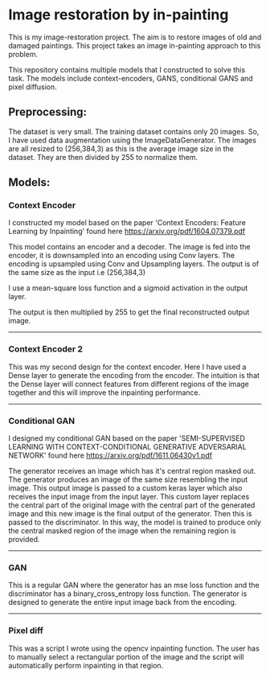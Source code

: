 
# Image restoration by in-painting

This is my image-restoration project. The aim is to restore images of old and damaged paintings. This project takes an image in-painting approach to this problem. 

This repository contains multiple models that I constructed to solve this task. The models include context-encoders, GANS, conditional GANS and pixel diffusion.



## Preprocessing:

The dataset is very small. The training dataset contains only 20 images. So, I have used data augmentation using the ImageDataGenerator. The images are all resized to (256,384,3) as this is the average image size in the dataset. They are then divided by 255 to normalize them. 




## Models:

### Context Encoder

I constructed my model based on the paper 'Context Encoders: Feature Learning by Inpainting'  found here https://arxiv.org/pdf/1604.07379.pdf

This model contains an encoder and a decoder. The image is fed into the encoder, it is downsampled into an encoding using Conv layers. The encoding is upsampled using Conv and Upsampling layers. The output is of the same size as the input i.e (256,384,3)
    
I use a mean-square loss function and a sigmoid activation in the output layer. 

The output is then multiplied by 255 to get the final reconstructed output image.

----------------------------------------------------------------------------------------------------
 
### Context Encoder 2

This was my second design for the context encoder. Here I have used a Dense layer to generate the encoding from the encoder. The intuition is that the Dense layer will connect features from different regions of the image together and this will improve the inpainting performance.

-----------------------------------------------------------------------------------------------------

### Conditional GAN

I designed my conditional GAN based on the paper 'SEMI-SUPERVISED LEARNING WITH CONTEXT-CONDITIONAL GENERATIVE ADVERSARIAL NETWORK' found here https://arxiv.org/pdf/1611.06430v1.pdf

The generator receives an image which has it's central region masked out. The generator produces an image of the same size resembling the input image. This output image is passed to a custom keras layer which also receives the input image from the input layer. This custom layer replaces the central part of the original image with the central part of the generated image and this new image is the final output of the generator. Then this is passed to the discriminator. In this way, the model is trained to produce only the central masked region of the image when the remaining region is provided.

-----------------------------------------------------------------------------------------------------

### GAN

This is a regular GAN where the generator has an mse loss function and the discriminator has a binary_cross_entropy loss function. The generator is designed to generate the entire input image back from the encoding. 

-----------------------------------------------------------------------------------------------------


### Pixel diff

This was a script I wrote using the opencv inpainting function. The user has to manually select a rectangular portion of the image and the script will automatically perform inpainting in that region.

